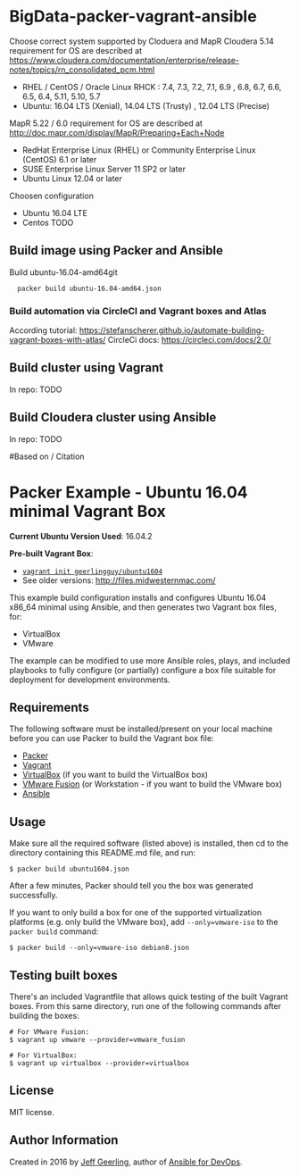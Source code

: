 # BigData-packer-vagrant-ansible
Choose correct system supported by Cloduera and MapR 
Cloudera  5.14 requirement for OS are described at 
 https://www.cloudera.com/documentation/enterprise/release-notes/topics/rn_consolidated_pcm.html
-  RHEL / CentOS / Oracle Linux RHCK : 7.4, 7.3, 7.2, 7.1, 6.9 , 6.8, 6.7, 6.6, 6.5, 6.4, 5.11, 5.10, 5.7
-  Ubuntu: 16.04 LTS (Xenial), 14.04 LTS (Trusty) , 12.04 LTS (Precise)

MapR 5.22 / 6.0 requirement for OS are described at 
http://doc.mapr.com/display/MapR/Preparing+Each+Node
- RedHat Enterprise Linux (RHEL) or Community Enterprise Linux (CentOS) 6.1 or later
- SUSE Enterprise Linux Server 11 SP2 or later
- Ubuntu Linux 12.04 or later

Choosen configuration
- Ubuntu 16.04 LTE
- Centos TODO

## Build image using Packer and Ansible


Build ubuntu-16.04-amd64git
```
  packer build ubuntu-16.04-amd64.json
``` 

### Build automation via CircleCI and Vagrant boxes and Atlas
According tutorial:
 https://stefanscherer.github.io/automate-building-vagrant-boxes-with-atlas/
CircleCi docs:
 https://circleci.com/docs/2.0/

## Build cluster using Vagrant
In repo: TODO
## Build Cloudera cluster using Ansible
In repo: TODO



#Based on  / Citation
# Packer Example - Ubuntu 16.04 minimal Vagrant Box

**Current Ubuntu Version Used**: 16.04.2

**Pre-built Vagrant Box**:

  - [`vagrant init geerlingguy/ubuntu1604`](https://vagrantcloud.com/geerlingguy/boxes/ubuntu1604)
  - See older versions: http://files.midwesternmac.com/

This example build configuration installs and configures Ubuntu 16.04 x86_64 minimal using Ansible, and then generates two Vagrant box files, for:

  - VirtualBox
  - VMware

The example can be modified to use more Ansible roles, plays, and included playbooks to fully configure (or partially) configure a box file suitable for deployment for development environments.

## Requirements

The following software must be installed/present on your local machine before you can use Packer to build the Vagrant box file:

  - [Packer](http://www.packer.io/)
  - [Vagrant](http://vagrantup.com/)
  - [VirtualBox](https://www.virtualbox.org/) (if you want to build the VirtualBox box)
  - [VMware Fusion](http://www.vmware.com/products/fusion/) (or Workstation - if you want to build the VMware box)
  - [Ansible](http://docs.ansible.com/intro_installation.html)

## Usage

Make sure all the required software (listed above) is installed, then cd to the directory containing this README.md file, and run:

    $ packer build ubuntu1604.json

After a few minutes, Packer should tell you the box was generated successfully.

If you want to only build a box for one of the supported virtualization platforms (e.g. only build the VMware box), add `--only=vmware-iso` to the `packer build` command:

    $ packer build --only=vmware-iso debian8.json

## Testing built boxes

There's an included Vagrantfile that allows quick testing of the built Vagrant boxes. From this same directory, run one of the following commands after building the boxes:

    # For VMware Fusion:
    $ vagrant up vmware --provider=vmware_fusion
    
    # For VirtualBox:
    $ vagrant up virtualbox --provider=virtualbox

## License

MIT license.

## Author Information

Created in 2016 by [Jeff Geerling](http://jeffgeerling.com/), author of [Ansible for DevOps](http://ansiblefordevops.com/).
